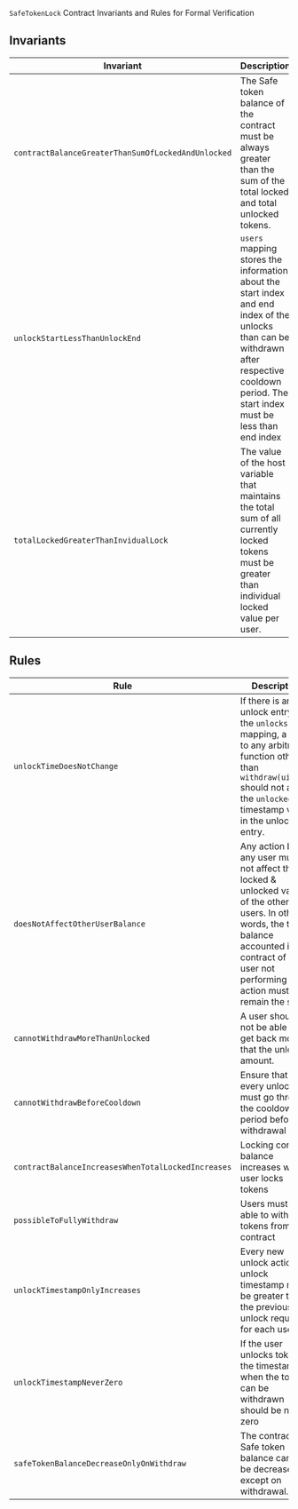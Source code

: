 `SafeTokenLock` Contract Invariants and Rules for Formal Verification

## Invariants

| Invariant                                          | Description                                                                                                                                                                                   |
| -------------------------------------------------- | --------------------------------------------------------------------------------------------------------------------------------------------------------------------------------------------- |
| `contractBalanceGreaterThanSumOfLockedAndUnlocked` | The Safe token balance of the contract must be always greater than the sum of the total locked and total unlocked tokens.                                                                     |
| `unlockStartLessThanUnlockEnd`                     | `users` mapping stores the information about the start index and end index of the unlocks than can be withdrawn after respective cooldown period. The start index must be less than end index |
| `totalLockedGreaterThanInvidualLock`               | The value of the host variable that maintains the total sum of all currently locked tokens must be greater than individual locked value per user.                                             |

## Rules

| Rule                                               | Description                                                                                                                                                                                                    |
| -------------------------------------------------- | -------------------------------------------------------------------------------------------------------------------------------------------------------------------------------------------------------------- |
| `unlockTimeDoesNotChange`                          | If there is an unlock entry in the `unlocks` mapping, a call to any arbitrary function other than `withdraw(uint32)` should not affect the `unlockedAt` timestamp value in the unlock entry.                   |
| `doesNotAffectOtherUserBalance`                    | Any action by any user must not affect the locked & unlocked value of the other users. In other words, the total balance accounted in the contract of the user not performing any action must remain the same. |
| `cannotWithdrawMoreThanUnlocked`                   | A user should not be able to get back more that the unlocked amount.                                                                                                                                           |
| `cannotWithdrawBeforeCooldown`                     | Ensure that every unlock must go through the cooldown period before withdrawal                                                                                                                                 |
| `contractBalanceIncreasesWhenTotalLockedIncreases` | Locking contract balance increases when user locks tokens                                                                                                                                                      |
| `possibleToFullyWithdraw`                          | Users must be able to withdraw tokens from the contract                                                                                                                                                        |
| `unlockTimestampOnlyIncreases`                     | Every new unlock action's unlock timestamp must be greater than the previous unlock request for each user                                                                                                      |
| `unlockTimestampNeverZero`                         | If the user unlocks tokens, the timestamp when the tokens can be withdrawn should be non-zero                                                                                                                  |
| `safeTokenBalanceDecreaseOnlyOnWithdraw`           | The contract's Safe token balance cannot be decreased except on withdrawal.                                                                                                                                    |
